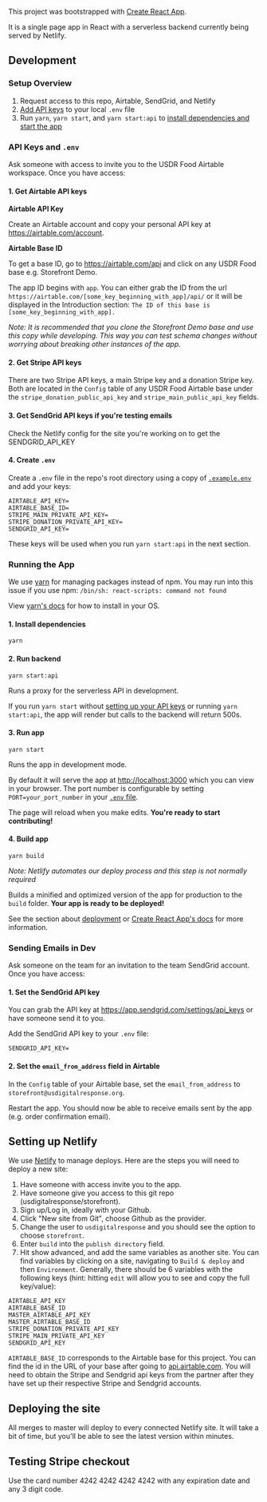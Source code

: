 This project was bootstrapped with [Create React App](https://github.com/facebook/create-react-app).

It is a single page app in React with a serverless backend currently being served by Netlify.

## Development

### Setup Overview

1. Request access to this repo, Airtable, SendGrid, and Netlify
2. [Add API keys](#api-keys-and-env) to your local `.env` file
3. Run `yarn`, `yarn start`, and `yarn start:api` to [install dependencies and start the app](#running-the-app)

### API Keys and `.env`

Ask someone with access to invite you to the USDR Food Airtable workspace. Once you have access:

#### 1. Get Airtable API keys

**Airtable API Key**

Create an Airtable account and copy your personal API key at https://airtable.com/account.

**Airtable Base ID**

To get a base ID, go to https://airtable.com/api and click on any USDR Food base e.g. Storefront Demo.

The app ID begins with `app`. You can either grab the ID from the url `https://airtable.com/[some_key_beginning_with_app]/api/` or it will be displayed in the Introduction section: `The ID of this base is [some_key_beginning_with_app].`

*Note: It is recommended that you clone the Storefront Demo base and use this copy while developing. This way you can test schema changes without worrying about breaking other instances of the app.*

#### 2. Get Stripe API keys

There are two Stripe API keys, a main Stripe key and a donation Stripe key. Both are located in the `Config` table of any USDR Food Airtable base under the `stripe_donation_public_api_key` and `stripe_main_public_api_key` fields.

#### 3. Get SendGrid API keys if you're testing emails

Check the Netlify config for the site you're working on to get the SENDGRID_API_KEY

#### 4. Create `.env`

Create a `.env` file in the repo's root directory using a copy of [`.example.env`](https://github.com/usdigitalresponse/storefront/blob/master/.example.env) and add your keys:

```
AIRTABLE_API_KEY=
AIRTABLE_BASE_ID=
STRIPE_MAIN_PRIVATE_API_KEY=
STRIPE_DONATION_PRIVATE_API_KEY=
SENDGRID_API_KEY=
```

These keys will be used when you run `yarn start:api` in the next section.

### Running the App

We use [yarn](https://classic.yarnpkg.com/en/) for managing packages instead of npm. You may run into this issue if you use npm: `/bin/sh: react-scripts: command not found`

View [yarn's docs](https://classic.yarnpkg.com/en/docs/install) for how to install in your OS.

#### 1. Install dependencies

```
yarn
```

#### 2. Run backend

```
yarn start:api
```

Runs a proxy for the serverless API in development.

If you run `yarn start` without [setting up your API keys](#api-keys-and-env) or running `yarn start:api`, the app will render but calls to the backend will return 500s.

#### 3. Run app

```
yarn start
```

Runs the app in development mode.

By default it will serve the app at [http://localhost:3000](http://localhost:3000) which you can view in your browser. The port number is configurable by setting `PORT=your_port_number` in your [`.env` file](#3-create-env).

The page will reload when you make edits. **You're ready to start contributing!**

#### 4. Build app

```
yarn build
```

*Note: Netlify automates our deploy process and this step is not normally required*

Builds a minified and optimized version of the app for production to the `build` folder. **Your app is ready to be deployed!**

See the section about [deployment](#setting-up-netlify-deploying-a-site) or [Create React App's docs](https://create-react-app.dev/docs/deployment) for more information.

### Sending Emails in Dev

Ask someone on the team for an invitation to the team SendGrid account. Once you have access:

#### 1. Set the SendGrid API key

You can grab the API key at https://app.sendgrid.com/settings/api_keys or have someone send it to you.

Add the SendGrid API key to your `.env` file:

```
SENDGRID_API_KEY=
```

#### 2. Set the `email_from_address` field in Airtable

In the `Config` table of your Airtable base, set the `email_from_address` to `storefront@usdigitalresponse.org`.

Restart the app. You should now be able to receive emails sent by the app (e.g. order confirmation email).

## Setting up Netlify

We use [Netlify](https://app.netlify.com/teams/usdr/sites) to manage deploys. Here are the steps you will need to deploy a new site:

1. Have someone with access invite you to the app.
2. Have someone give you access to this git repo (usdigitalresponse/storefront).
3. Sign up/Log in, ideally with your Github.
4. Click "New site from Git", choose Github as the provider.
5. Change the user to `usdigitalresponse` and you should see the option to choose `storefront`.
6. Enter `build` into the `publish directory` field.
7. Hit show advanced, and add the same variables as another site. You can find variables by clicking on a site, navigating to `Build & deploy` and then `Environment`. Generally, there should be 6 variables with the following keys (hint: hitting `edit` will allow you to see and copy the full key/value):

```
AIRTABLE_API_KEY
AIRTABLE_BASE_ID
MASTER_AIRTABLE_API_KEY
MASTER_AIRTABLE_BASE_ID
STRIPE_DONATION_PRIVATE_API_KEY
STRIPE_MAIN_PRIVATE_API_KEY
SENDGRID_API_KEY
```

`AIRTABLE_BASE_ID` corresponds to the Airtable base for this project. You can find the id in the URL of your base after going to [api.airtable.com](api.airtable.com). You will need to obtain the Stripe and Sendgrid api keys from the partner after they have set up their respective Stripe and Sendgrid accounts.

## Deploying the site

All merges to master will deploy to every connected Netlify site. It will take a bit of time, but you'll be able to see the latest version within minutes.

## Testing Stripe checkout

Use the card number 4242 4242 4242 4242 with any expiration date and any 3 digit code.

